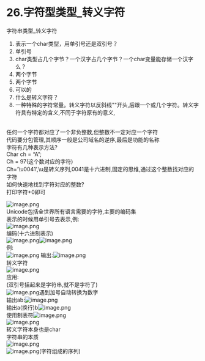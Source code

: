 # 26.字符型类型_转义字符

字符串类型_转义字符<br />

1. 表示一个char类型，用单引号还是双引号？
  1. 单引号
2. char类型占几个字节？一个汉字占几个字节？一个char变量能存储一个汉字么？
  1. 两个字节
  1. 两个字节
  1. 可以的
3. 什么是转义字符？
  1. 一种特殊的字符常量。转义字符以反斜线"\"开头,后跟一个或几个字符。转义字符具有特定的含义,不同于字符原有的意义,


<br />任何一个字符都对应了一个非负整数,但整数不一定对应一个字符<br />代码要分包管理,其顺序一般是公司域名的逆序,最后是功能的名称<br />字符有几种表示方法?<br />Char ch = “A”;<br />Ch = 97(这个数对应的字符)<br />Ch=’\u0041’,\u是转义序列,0041是十六进制,固定的思维,通过这个整数找对应的字符<br />如何快速地找到字符对应的整数?<br />打印字符+0即可

![image.png](https://cdn.nlark.com/yuque/0/2019/png/349894/1559015207345-d15b7b27-e3e4-4d75-9e7b-017891d08140.png#align=left&display=inline&height=103&name=image.png&originHeight=103&originWidth=551&size=58171&status=done&width=551)<br />Unicode包括全世界所有语言需要的字符,主要的编码集<br />表示的时候用单引号去表示,例:<br />![image.png](https://cdn.nlark.com/yuque/0/2019/png/349894/1559015280542-4d905976-b08d-4c69-a7e6-e1f426dce613.png#align=left&display=inline&height=25&name=image.png&originHeight=25&originWidth=98&size=4226&status=done&width=98)<br />编码(十六进制表示)<br />![image.png](https://cdn.nlark.com/yuque/0/2019/png/349894/1559015294387-f99e5400-adaf-450b-a297-93d4b300c92a.png#align=left&display=inline&height=52&name=image.png&originHeight=52&originWidth=551&size=26808&status=done&width=551)![image.png](https://cdn.nlark.com/yuque/0/2019/png/349894/1559015393729-475962bf-1bdf-462f-a74d-3220f60555b3.png#align=left&display=inline&height=152&name=image.png&originHeight=152&originWidth=563&size=72989&status=done&width=563)<br />例:<br />![image.png](https://cdn.nlark.com/yuque/0/2019/png/349894/1559015307428-790aa0aa-7a8f-4738-93e4-2613cf1f488e.png#align=left&display=inline&height=29&name=image.png&originHeight=29&originWidth=135&size=6785&status=done&width=135) 输出:![image.png](https://cdn.nlark.com/yuque/0/2019/png/349894/1559015327033-427d8173-33d6-4ecc-9dea-1fdf3a8db506.png#align=left&display=inline&height=39&name=image.png&originHeight=39&originWidth=158&size=8629&status=done&width=158)<br />转义字符<br />![image.png](https://cdn.nlark.com/yuque/0/2019/png/349894/1559015417436-e8f01fea-364d-47de-9c3b-5ebf378da4fc.png#align=left&display=inline&height=150&name=image.png&originHeight=150&originWidth=275&size=39912&status=done&width=275)<br />应用:<br />(双引号括起来是字符串,就不是字符了)<br />![image.png](https://cdn.nlark.com/yuque/0/2019/png/349894/1559015510612-2dabe294-4960-4716-a6ba-495b64042cb0.png#align=left&display=inline&height=36&name=image.png&originHeight=36&originWidth=219&size=7276&status=done&width=219)遇到加号自动转换为数字<br />输出ab:![image.png](https://cdn.nlark.com/yuque/0/2019/png/349894/1559015544981-e4c94622-7f89-4648-ac92-9a706ce4665e.png#align=left&display=inline&height=36&name=image.png&originHeight=36&originWidth=212&size=8543&status=done&width=212)<br />输出a(换行)b![image.png](https://cdn.nlark.com/yuque/0/2019/png/349894/1559015574345-5fbb7095-75a8-4d96-ae4e-06f3a8422649.png#align=left&display=inline&height=37&name=image.png&originHeight=37&originWidth=226&size=9437&status=done&width=226)<br />使用制表符![image.png](https://cdn.nlark.com/yuque/0/2019/png/349894/1559015616933-578c5829-81d7-4599-b48f-35d61feb71b8.png#align=left&display=inline&height=32&name=image.png&originHeight=32&originWidth=204&size=7309&status=done&width=204)<br />![image.png](https://cdn.nlark.com/yuque/0/2019/png/349894/1559015668820-2df35bad-bfc6-477a-8ec7-75e17b3cd595.png#align=left&display=inline&height=12&name=image.png&originHeight=12&originWidth=215&size=5632&status=done&width=215)<br />转义字符本身也是char<br />字符串的本质<br />![image.png](https://cdn.nlark.com/yuque/0/2019/png/349894/1559015692291-569ac345-ef17-4880-beb5-7de10de11c10.png#align=left&display=inline&height=66&name=image.png&originHeight=66&originWidth=404&size=20962&status=done&width=404)<br />![image.png](https://cdn.nlark.com/yuque/0/2019/png/349894/1559015732486-606fdb16-42bc-44c8-a6dc-ab5faed030a0.png#align=left&display=inline&height=32&name=image.png&originHeight=32&originWidth=157&size=7441&status=done&width=157)(字符组成的序列)
